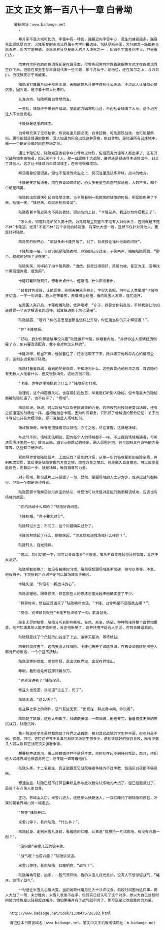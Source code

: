 # 正文 正文 第一百八十一章 白骨坳
        最新网址：www.badaoge.net
          ，
      
          寒月宗不是火域可比的，宇宙中有一特性，越接近内宇宙中心，诞生的强者越多，越容易出现妖孽奇才，火域所在的炎岚流界属于内宇宙最边缘，包括罗斯帝国，大圩魍龙一族都在炎岚流界，对内宇宙来说，炎岚流界虽然是最大的八大流界之一 ，却跟外宇宙差别不大，只是看门人。
      
          而寒月宗所在的白夜流界却是在最里面，尽管传闻寒月宗靠着联姻等方式才在白夜流界生存下来，但能在那里生存本身就代表一些问题，那个月仙子，论地位，还在加尔之上，与万剑山，白夜族天才子弟媲美。
      
          陆隐没打算跟月仙子抢黑水湖，天知道她从异像中得到什么传承，不过此人让陆隐心情沉重，因为她，是冲着十院大比来的。
      
          认准方向，陆隐朝着白骨坳而去。
      
          一天后，陆隐终于来到白骨坳，望着前方幽寒的山谷，白色枯骨铺满了大地，这个地方让人不自觉发毛。
      
          卡隆就是这里的域主。
      
          白骨坳充满了无尽枯骨，传说每逢月圆之夜，白骨起舞，可能展现战技，也可能是祭祀，更可能就是普通的歌舞，没人知道为何会出现这种异像，但白骨坳，是狱道所有试炼地中，唯一一个确定异像时间的神秘之地。
      
          通过卡隆记忆，陆隐知道当初争夺白骨坳之惨烈，包括范克力德等人都出手了，还有其它战院域主级强者，加起来不下十人，那一战震撼十大战院，最终还是狱道界主道博出手，赶走了其他人，这才让卡隆成为白骨坳域主，否则他很难成功。
      
          解语者身份是很高，但也不是凌驾众生之上，何况这里是试炼界域，战斗的地方。
      
          卡隆是天才解语者，而在白骨坳修炼的，也大多是星空战院的解语者，人数不多，却个个都是精英。
      
          陆隐的出现很快引起白骨坳注意，当卡隆看到一脸微笑的陆隐的时候，明显脸色黑了下来，勉强一笑，“陆兄弟，欢迎来到白骨坳”。
      
          陆隐看着卡隆皮笑肉不笑的表情，很热情的上前，“卡隆兄弟，我还以为你把我忘了”。
      
          “怎么会，知道陆兄弟加入第十院，为兄可是立刻宣布不准有人对你出手，否则就是不死不休”卡隆道，尤其‘不死不休’四个字说的特别重，有深仇大恨一般，显然不仅针对其他人，更是针对陆隐。
      
          陆隐笑的很开心，“那就多谢卡隆兄弟了，对了，我叔叔让我代他向你问好”。
      
          卡隆脸皮一抽，下意识抓紧陆隐衣襟，但随即反应过来，干笑两声，拍拍陆隐肩膀，“那个，叔叔还好吗？没死吧”。
      
          陆隐失笑，同样拍了拍卡隆肩膀，“当然，叔叔过得很好，黑暗为被，星空为床，没事找个黑洞溜两圈，很悠闲”。
      
          卡隆盯着陆隐双目，想看出点什么，但可惜，什么都没看出。
      
          “替我转告叔叔，让他保重，别哪天被黑洞卷走，宇宙大着呢，可不止人类星域”卡隆咬牙切齿，一字一句说着，脸上还带着笑，表情相当别扭，看的周围人发寒，连忙退开。
      
          在周围人离开后，卡隆瞪着陆隐，低声咆哮，“小子，我警告你别乱说，不然我会让你知道得罪一个天才解语者的恐怖，就算躲进第十院也没用”。
      
          陆隐挑眉，“是吗？你的意思是当那些信件公开后，你还能当你的天才解语者？”。
      
          “你”卡隆怒极。
      
          “好啦，我对你那些破事没兴趣”陆隐推开卡隆，斜眼看向他，“虽然你这人感情经历倒霉了点，但只要乖乖配合，我不会对你怎么样的”。
      
          卡隆冷哼，相当不爽，他被套住了，还永远取不下来，除非哪天他敢将内心的情感公开，否则永远受制于陆隐。
      
          陆隐打量着四周，看到的尽是白骨，不知道为什么，这些白骨给他悲凉之感，耳边隐约有无数人大吼着什么，但又很快消失，这地方很古怪。
      
          “卡隆，你在这里领悟到了什么？”陆隐好奇打探。
      
          按理说，这个问题很失礼，也容易引起敌意，毕竟是打听别人隐秘，但卡隆最大的隐秘都被陆隐知道了，也不在乎了，“场域”。
      
          陆隐惊讶，场域，可以跟战气以及天赋媲美的力量，灼白夜的战技就是类似场域，还有之前遭遇的战魂也一样，当初他融合卡隆，因为时间紧急，只回顾了他解语的部分记忆，关于战斗等记忆只有大概印象，却不清楚此人场域如何。
      
          场域很神奇，唯有绝顶强者可以领悟，方寸之地，尽在掌握，这就是场域。
      
          与战气不同，场域无法明说，因为每个人的场域都不一样，不过据说场域精通者，可听清周围环境的一切，提高五感，减少心脏跳动的频率，融入周围环境，甚至加持某些奇特的力量等等，这些都只是听说。
      
          观雨导师曾给陆隐晶片，上面记载了星能的介绍，从第一步的吸收星能到祛除杂质，再到形成实质，其后便是陆隐掌握的万变之境，而在万变之境后，则是融入自身意志，可以改变星能颜色，而最后一步，就是场域，唯我独尊的力量。
      
          对于场域，那份晶片上只是提了一句，显然，掌握场域的人太少太少，或许比战气都稀少，但每一个都是绝顶强者。
      
          陆隐回顾卡隆解语剑形原宝的情形，难怪他可以凭借对星能的熟悉解语成功，应该也有场域的原因。
      
          “你的场域什么样的？”陆隐好奇问道。
      
          卡隆抬眼，“你不要太过分”。
      
          陆隐转过头去，不问了，这个问题确实过分了。
      
          卡隆忽然想起了什么，眼睛眯起，“你真想知道我场域什么样的？”。
      
          陆隐转头，目光诧异。
      
          “可以，我们切磋一下，你可以亲自体会”卡隆道，嘴角不自觉弯起怪异的弧度，显然不太友好。
      
          陆隐明智拒绝了，他没有被揍的习惯，虽然很想跟场域高手切磋，但可以等等，不急，他有骰子，下次摇到六点说不定可以跟场域高手融合。
      
          卡隆失望，“你没有一颗战斗的心”。
      
          陆隐没理他，跟章顶天，修兹那些人的修炼态度比起来他确实差了不少。
      
          “算算时间，修兹应该进来了”陆隐喃喃自语，“卡隆，白骨坳是不是随我去哪？”。
      
          “随你，别来烦我就行”卡隆不耐烦说了一句，转身就走。
      
          踩着无尽的枯骨，陆隐又听到那些撕喊，狂热，悲哀，绝望，种种情绪将整个白骨坳覆盖，他不知道其他人能不能听见，反正他听见了，这种环境不适合人生活，否则会被逼疯的。
      
          陆隐随意找了个凸起的山谷坐了上去，运转天星功，等待修兹。
      
          两天时间过去了，这两天没人找陆隐，卡隆也离开了试炼界域，在白骨坳修炼的那些人都分开的很远，一个个互不接触。
      
          陆隐没等到修兹，感觉奇怪，退出试炼界域，出现在界域山。
      
          睁眼，看到远处修兹擦拭着战刀。
      
          “你还没进去？”陆隐诧异。
      
          修兹头也没回，淡淡道“进去了，死了”。
      
          陆隐无语，“这么快？”。
      
          修兹停止手上的动作，语气有些无奈，“出现在一群战魂中间，你说呢”。
      
          陆隐眨了眨眼，这也太倒霉了，战魂都很强，一群战魂，他也要完，看着修兹无奈的擦拭战刀，陆隐沉吟。
      
          第十院这些学生虽然都完成了传界之战百胜，相对其它战院的学生并不弱，但也只是不弱，修兹，可可，佐拉这种并不比其它战院同级学生强多少，遇到天赋好的很容易败，唯有少数几人可以跟其它战院顶尖强者争锋。
      
          想要抢夺试炼地，带上修兹或许并不是好主意，他的存在起不到任何帮助，而且，他们进入试炼界域也很容易死亡，总不能一直等着他们。
      
          陆隐头疼，十二名新生，真正能跟其它战院强者争锋的不过半数，包括灰白夜都不够资格。
      
          想通这些，陆隐已经不打算召集修兹参与此次抢夺试炼地的大战了，但已经邀请过了，退货？有点伤人家自尊。
      
          正巧，界域山入口，米雪儿进入，还是那么妖艳迷人，一双红瞳扫了眼陆隐和修兹，冷漠的朝着界域山另一端走去。
      
          “等等”陆隐开口。
      
          米雪儿停下，看向陆隐，“什么事？”。
      
          陆隐起身，走到米雪儿身前，看着她的红瞳，认真道“我想抢一片试炼地，有没有兴趣一起？”。
      
          “没兴趣”米雪儿回的很干脆。
      
          “战气呢？也没兴趣？”陆隐淡淡道。
      
          米雪儿停住，看向陆隐，红瞳明亮，“战气？”。
      
          陆隐嘴角弯起，抬手，一股气流环绕，看的米雪儿目光炙热，没有人不想领悟战气，“曦月，领悟了战气”。
      
          一句话让米雪儿心情大变，当初她取代曦月进入十决评议会，前段时间因为这件事，两人大战了一场，未分胜负，米雪儿表面不在乎，但其实已经认可了这个对手，原以为自己这段时间努力修炼足以轻易超过曦月，但如果曦月有了战气就不同了，那可是足以改变胜负的力量。
      
      
      http://www.badaoge.net/book/13084/5726582.html
      
      请记住本书首发域名：www.badaoge.net。笔尖中文手机版阅读网址：m.badaoge.net